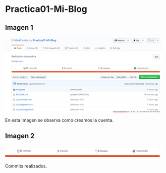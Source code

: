 ﻿# Practica01-Mi-Blog
<section>
        <h2>Imagen 1</h2>
        <article>
        <img src="Capturas/1.PNG " alt="Imagen1" />        
        <p>En esta Imagen se observa como creamos la cuenta.</p>
        </article>
        <h2>Imagen 2</h2>
        <article>
        <img src="Capturas/2.PNG " alt="Imagen2" />        
        <p>Commits realizados.</p>
        </article>
<!-- # Practica01-Mi-Blog
Realizacion de practica conforme a los requerimentos.
Entender y organizar de una mejor manera los sitios de web en Internet. 
Crear sitios web aplicando estándares actuales.
Desarrollar aplicaciones web interactivas y amigables al usuario.
El conejo malo. -->
